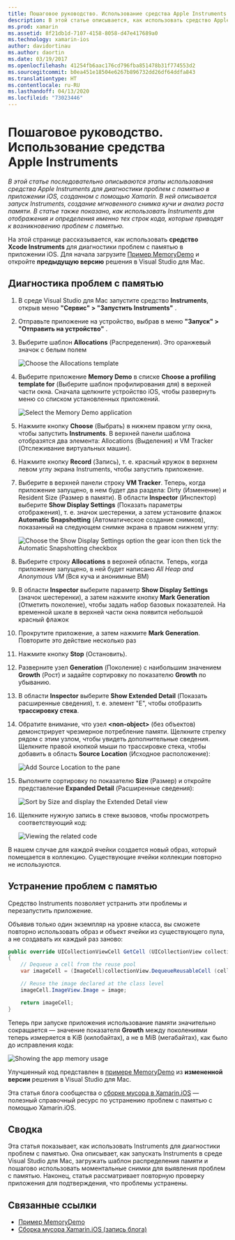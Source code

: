 ```yaml
---
title: Пошаговое руководство. Использование средства Apple Instruments
description: В этой статье описывается, как использовать средство Apple Instruments для диагностики проблем с памятью в приложении iOS, созданном с помощью Xamarin. Она описывает запуск Instruments, создание моментальных снимков кучи, анализ роста памяти и многое другое.
ms.prod: xamarin
ms.assetid: 8f21db1d-7107-4158-8058-d47e417689a0
ms.technology: xamarin-ios
author: davidortinau
ms.author: daortin
ms.date: 03/19/2017
ms.openlocfilehash: 41254fb6aac176cd796fba851478b31f774553d2
ms.sourcegitcommit: b0ea451e18504e6267b896732dd26df64ddfa843
ms.translationtype: HT
ms.contentlocale: ru-RU
ms.lasthandoff: 04/13/2020
ms.locfileid: "73023446"
---
```

# <a name="walkthrough---using-apples-instruments-tool"></a>Пошаговое руководство. Использование средства Apple Instruments

_В этой статье последовательно описываются этапы использования средства Apple Instruments для диагностики проблем с памятью в приложении iOS, созданном с помощью Xamarin. В ней описывается запуск Instruments, создание мгновенного снимка кучи и анализ роста памяти. В статье также показано, как использовать Instruments для отображения и определения именно тех строк кода, которые приводят к возникновению проблем с памятью._

На этой странице рассказывается, как использовать **средство Xcode Instruments** для диагностики проблем с памятью в приложении iOS.
Для начала загрузите [Пример MemoryDemo](https://docs.microsoft.com/samples/xamarin/ios-samples/profiling-memorydemo) и откройте **предыдущую версию** решения в Visual Studio для Mac.

## <a name="diagnosing-the-memory-issues"></a>Диагностика проблем с памятью

1. В среде Visual Studio для Mac запустите средство **Instruments**, открыв меню **"Сервис" > "Запустить Instruments"** .
2. Отправьте приложение на устройство, выбрав в меню **"Запуск" > "Отправить на устройство"** .
3. Выберите шаблон **Allocations** (Распределения). Это оранжевый значок с белым полем

    ![](walkthrough-apples-instrument-images/00-allocations-tempate.png "Choose the Allocations template")

4. Выберите приложение **Memory Demo** в списке **Choose a profiling template for** (Выберите шаблон профилирования для) в верхней части окна. Сначала щелкните устройство iOS, чтобы развернуть меню со списком установленных приложений.

    ![](walkthrough-apples-instrument-images/01-mem-demo.png "Select the Memory Demo application")

5. Нажмите кнопку **Choose** (Выбрать) в нижнем правом углу окна, чтобы запустить **Instruments**. В верхней панели шаблона отобразятся два элемента: Allocations (Выделения) и VM Tracker (Отслеживание виртуальных машин).

6. Нажмите кнопку **Record** (Запись), т. е. красный кружок в верхнем левом углу экрана Instruments, чтобы запустить приложение.

7. Выберите в верхней панели строку **VM Tracker**. Теперь, когда приложение запущено, в нем будет два раздела: Dirty (Изменение) и Resident Size (Размер в памяти). В области **Inspector** (Инспектор) выберите **Show Display Settings** (Показать параметры отображения), т. е. значок шестеренки, а затем установите флажок **Automatic Snapshotting** (Автоматическое создание снимков), показанный на следующем снимке экрана в правом нижнем углу:

    ![](walkthrough-apples-instrument-images/02-auto-snapshot.png "Choose the Show Display Settings option the gear icon then tick the Automatic Snapshotting checkbox")

8. Выберите строку **Allocations** в верхней области. Теперь, когда приложение запущено, в ней будет написано *All Heap and Anonymous VM* (Вся куча и анонимные ВМ)
9. В области **Inspector** выберите параметр **Show Display Settings** (значок шестеренки), а затем нажмите кнопку **Mark Generation** (Отметить поколение), чтобы задать набор базовых показателей. На временной шкале в верхней части окна появится небольшой красный флажок
10. Прокрутите приложение, а затем нажмите **Mark Generation**. Повторите это действие несколько раз
11. Нажмите кнопку **Stop** (Остановить).
12. Разверните узел **Generation** (Поколение) с наибольшим значением **Growth** (Рост) и задайте сортировку по показателю **Growth** по убыванию.
13. В области **Inspector** выберите **Show Extended Detail** (Показать расширенные сведения), т. е. элемент "E", чтобы отобразить **трассировку стека**.

14. Обратите внимание, что узел **&lt;non-object>** (без объектов) демонстрирует чрезмерное потребление памяти. Щелкните стрелку рядом с этим узлом, чтобы увидеть дополнительные сведения. Щелкните правой кнопкой мыши по трассировке стека, чтобы добавить в область **Source Location** (Исходное расположение):

    ![](walkthrough-apples-instrument-images/03-mem-growth.png "Add Source Location to the pane")

15. Выполните сортировку по показателю **Size** (Размер) и откройте представление **Expanded Detail** (Расширенные сведения):

    ![](walkthrough-apples-instrument-images/04-extended-detail.png "Sort by Size and display the  Extended Detail view")

16. Щелкните нужную запись в стеке вызовов, чтобы просмотреть соответствующий код:

    ![](walkthrough-apples-instrument-images/05-related-code.png "Viewing the related code")

В нашем случае для каждой ячейки создается новый образ, который помещается в коллекцию. Существующие ячейки коллекции повторно не используются.

## <a name="resolving-the-memory-issues"></a>Устранение проблем с памятью

Средство Instruments позволяет устранить эти проблемы и перезапустить приложение.

Объявив только один экземпляр на уровне класса, вы сможете повторно использовать образ и объект ячейки из существующего пула, а не создавать их каждый раз заново:

```csharp
public override UICollectionViewCell GetCell (UICollectionView collectionView, NSIndexPath indexPath)
{
    // Dequeue a cell from the reuse pool
    var imageCell = (ImageCell)collectionView.DequeueReusableCell (cellId, indexPath);

    // Reuse the image declared at the class level
    imageCell.ImageView.Image = image;

    return imageCell;
}
```

Теперь при запуске приложения использование памяти значительно сокращается — значение показателя **Growth** между поколениями теперь измеряется в KiB (килобайтах), а не в MiB (мегабайтах), как было до исправления кода:

![](walkthrough-apples-instrument-images/06-reduced-memory.png "Showing the app memory usage")

Улучшенный код представлен в [примере MemoryDemo](https://docs.microsoft.com/samples/xamarin/ios-samples/profiling-memorydemo) из **измененной версии** решения в Visual Studio для Mac.

Эта статья блога сообщества о [сборке мусора в Xamarin.iOS](https://c-sharx.net/2015-04-27-xamarin-ios-the-garbage-collector-and-me/) — полезный справочный ресурс по устранению проблем с памятью с помощью Xamarin.iOS.

## <a name="summary"></a>Сводка

Эта статья показывает, как использовать Instruments для диагностики проблем с памятью.
Она описывает, как запускать Instruments в среде Visual Studio для Mac, загружать шаблон распределения памяти и пошагово использовать моментальные снимки для выявления проблем с памятью.
Наконец, статья рассматривает повторную проверку приложения для подтверждения, что проблемы устранены.

## <a name="related-links"></a>Связанные ссылки

- [Пример MemoryDemo](https://docs.microsoft.com/samples/xamarin/ios-samples/profiling-memorydemo)
- [Сборка мусора Xamarin.iOS (запись блога)](https://c-sharx.net/2015-04-27-xamarin-ios-the-garbage-collector-and-me/)
